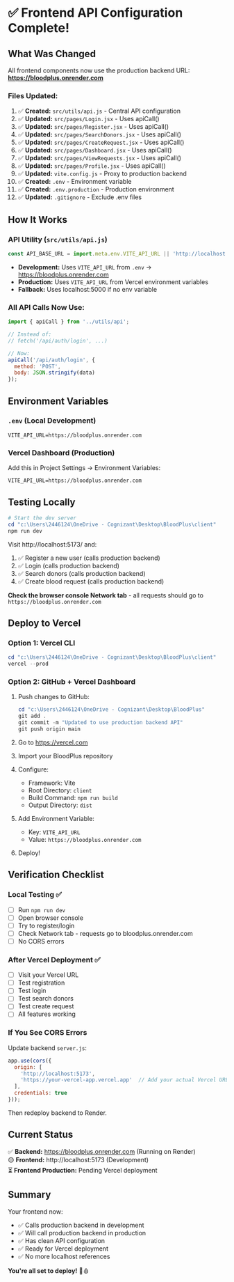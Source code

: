 # ✅ Frontend API Configuration Complete!

## What Was Changed

All frontend components now use the production backend URL: **https://bloodplus.onrender.com**

### Files Updated:

1. ✅ **Created:** `src/utils/api.js` - Central API configuration
2. ✅ **Updated:** `src/pages/Login.jsx` - Uses apiCall()
3. ✅ **Updated:** `src/pages/Register.jsx` - Uses apiCall()
4. ✅ **Updated:** `src/pages/SearchDonors.jsx` - Uses apiCall()
5. ✅ **Updated:** `src/pages/CreateRequest.jsx` - Uses apiCall()
6. ✅ **Updated:** `src/pages/Dashboard.jsx` - Uses apiCall()
7. ✅ **Updated:** `src/pages/ViewRequests.jsx` - Uses apiCall()
8. ✅ **Updated:** `src/pages/Profile.jsx` - Uses apiCall()
9. ✅ **Updated:** `vite.config.js` - Proxy to production backend
10. ✅ **Created:** `.env` - Environment variable
11. ✅ **Created:** `.env.production` - Production environment
12. ✅ **Updated:** `.gitignore` - Exclude .env files

## How It Works

### API Utility (`src/utils/api.js`)
```javascript
const API_BASE_URL = import.meta.env.VITE_API_URL || 'http://localhost:5000';
```

- **Development:** Uses `VITE_API_URL` from `.env` → https://bloodplus.onrender.com
- **Production:** Uses `VITE_API_URL` from Vercel environment variables
- **Fallback:** Uses localhost:5000 if no env variable

### All API Calls Now Use:
```javascript
import { apiCall } from '../utils/api';

// Instead of:
// fetch('/api/auth/login', ...)

// Now:
apiCall('/api/auth/login', {
  method: 'POST',
  body: JSON.stringify(data)
});
```

## Environment Variables

### `.env` (Local Development)
```
VITE_API_URL=https://bloodplus.onrender.com
```

### Vercel Dashboard (Production)
Add this in Project Settings → Environment Variables:
```
VITE_API_URL=https://bloodplus.onrender.com
```

## Testing Locally

```powershell
# Start the dev server
cd "c:\Users\2446124\OneDrive - Cognizant\Desktop\BloodPlus\client"
npm run dev
```

Visit http://localhost:5173/ and:
1. ✅ Register a new user (calls production backend)
2. ✅ Login (calls production backend)
3. ✅ Search donors (calls production backend)
4. ✅ Create blood request (calls production backend)

**Check the browser console Network tab** - all requests should go to `https://bloodplus.onrender.com`

## Deploy to Vercel

### Option 1: Vercel CLI
```powershell
cd "c:\Users\2446124\OneDrive - Cognizant\Desktop\BloodPlus\client"
vercel --prod
```

### Option 2: GitHub + Vercel Dashboard
1. Push changes to GitHub:
   ```powershell
   cd "c:\Users\2446124\OneDrive - Cognizant\Desktop\BloodPlus"
   git add .
   git commit -m "Updated to use production backend API"
   git push origin main
   ```

2. Go to https://vercel.com
3. Import your BloodPlus repository
4. Configure:
   - Framework: Vite
   - Root Directory: `client`
   - Build Command: `npm run build`
   - Output Directory: `dist`
5. Add Environment Variable:
   - Key: `VITE_API_URL`
   - Value: `https://bloodplus.onrender.com`
6. Deploy!

## Verification Checklist

### Local Testing ✅
- [ ] Run `npm run dev`
- [ ] Open browser console
- [ ] Try to register/login
- [ ] Check Network tab - requests go to bloodplus.onrender.com
- [ ] No CORS errors

### After Vercel Deployment ✅
- [ ] Visit your Vercel URL
- [ ] Test registration
- [ ] Test login
- [ ] Test search donors
- [ ] Test create request
- [ ] All features working

### If You See CORS Errors
Update backend `server.js`:
```javascript
app.use(cors({
  origin: [
    'http://localhost:5173',
    'https://your-vercel-app.vercel.app'  // Add your actual Vercel URL
  ],
  credentials: true
}));
```

Then redeploy backend to Render.

## Current Status

✅ **Backend:** https://bloodplus.onrender.com (Running on Render)  
🟡 **Frontend:** http://localhost:5173 (Development)  
⏳ **Frontend Production:** Pending Vercel deployment  

## Summary

Your frontend now:
- ✅ Calls production backend in development
- ✅ Will call production backend in production
- ✅ Has clean API configuration
- ✅ Ready for Vercel deployment
- ✅ No more localhost references

**You're all set to deploy!** 🚀🩸
